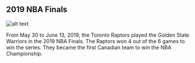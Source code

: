 ## 2019 NBA Finals
![alt text](https://upload.wikimedia.org/wikipedia/en/8/8d/2019_NBA_Finals_logo.png "Logo Title Text 1")

From May 30 to June 13, 2019, the Toronto Raptors played the Golden State Warriors in the 2019 NBA Finals. The Raptors won 4 out of the 6 games to win the series. They became the first Canadian team to win the NBA Championship. 
